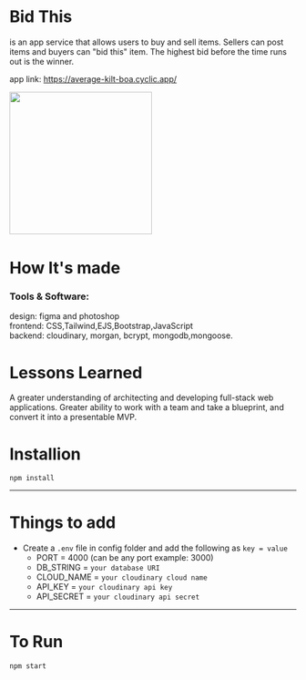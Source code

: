 <h1>Bid This</h1>


is an app service that allows users to buy and sell items.
Sellers can post items and buyers can "bid this" item. 
The highest bid before the time runs out is the winner.

app link: https://average-kilt-boa.cyclic.app/

<img src="https://user-images.githubusercontent.com/99155658/217387795-62d8d166-1dca-4902-8f45-ae02163a352f.jpg" height="250"> <img/>




<h1>How It's made</h1>
<h3>Tools & Software:</h3>

<section>design: figma and photoshop </section>
<section>frontend: CSS,Tailwind,EJS,Bootstrap,JavaScript</section>
<section>backend: cloudinary, morgan, bcrypt, mongodb,mongoose.</section>

<h1>Lessons Learned</h1>
<section>A greater understanding of architecting and developing full-stack web applications. Greater ability to work with a team and take a blueprint, and convert it into a presentable MVP.</section>


# Installion

`npm install`

---

# Things to add

- Create a `.env` file in config folder and add the following as `key = value`
  - PORT = 4000 (can be any port example: 3000)
  - DB_STRING = `your database URI`
  - CLOUD_NAME = `your cloudinary cloud name`
  - API_KEY = `your cloudinary api key`
  - API_SECRET = `your cloudinary api secret`

---

# To Run

`npm start`


